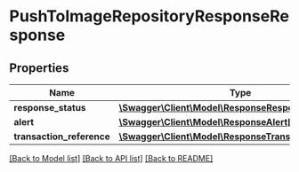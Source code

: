 # PushToImageRepositoryResponseResponse

## Properties
Name | Type | Description | Notes
------------ | ------------- | ------------- | -------------
**response_status** | [**\Swagger\Client\Model\ResponseResponseStatus**](ResponseResponseStatus.md) |  | 
**alert** | [**\Swagger\Client\Model\ResponseAlert[]**](ResponseAlert.md) |  | [optional] 
**transaction_reference** | [**\Swagger\Client\Model\ResponseTransactionReference**](ResponseTransactionReference.md) |  | [optional] 

[[Back to Model list]](../../README.md#documentation-for-models) [[Back to API list]](../../README.md#documentation-for-api-endpoints) [[Back to README]](../../README.md)

